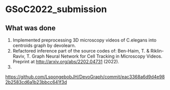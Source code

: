 # GSoC2022_submission

## What was done
1. Implemented preprocessing 3D microscopy videos of C.elegans into centroids graph by devolearn.
1. Refactored inference part of the source codes of: Ben-Haim, T. & Riklin-Raviv, T. Graph Neural Network for Cell Tracking in Microscopy Videos. Preprint at http://arxiv.org/abs/2202.04731 (2022).
1. 

https://github.com/LspongebobJH/DevoGraph/commit/eac3368a6d9d4e982b2583cd6a1b23bbcc641f3d

